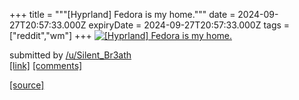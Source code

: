 +++
title = """[Hyprland] Fedora is my home."""
date = 2024-09-27T20:57:33.000Z
expiryDate = 2024-09-27T20:57:33.000Z
tags = ["reddit","wm"]
+++
[![[Hyprland] Fedora is my home.](https://b.thumbs.redditmedia.com/ovbRISZhVFTRfv9ZuP-NrE9dgRMAz-rMLQgGfmrsnMA.jpg "[Hyprland] Fedora is my home.")](https://www.reddit.com/r/unixporn/comments/1fqxy70/hyprland_fedora_is_my_home/)

submitted by [/u/Silent\_Br3ath](https://www.reddit.com/user/Silent_Br3ath)  
[\[link\]](https://www.reddit.com/gallery/1fqxy70) [\[comments\]](https://www.reddit.com/r/unixporn/comments/1fqxy70/hyprland_fedora_is_my_home/)

[[source]](https://www.reddit.com/r/unixporn/comments/1fqxy70/hyprland_fedora_is_my_home/)
